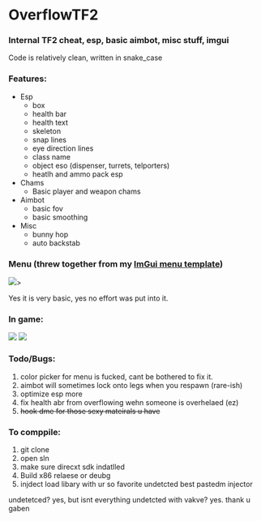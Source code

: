 # OverflowTF2
### Internal TF2 cheat, esp, basic aimbot, misc stuff, imgui

Code is relatively clean, written in snake_case 

### Features:
- Esp
  - box
  - health bar
  - health text
  - skeleton
  - snap lines
  - eye direction lines
  - class name
  - object eso (dispenser, turrets, telporters)
  - heatlh and ammo pack esp
- Chams
  - Basic player and weapon chams
- Aimbot
  - basic fov
  - basic smoothing
- Misc
  - bunny hop
  - auto backstab

### Menu (threw together from my [ImGui menu template](https://github.com/NMan1/CSGOMenuTemplate))
<img src="https://i.imgur.com/ZdtZjIg.png">>

Yes it is very basic, yes no effort was put into it. 

### In game:
<img src="https://i.imgur.com/3MOyh9Y.png">
<img src="https://i.imgur.com/IRAtViU.png">

### Todo/Bugs:
1. color picker for menu is fucked, cant be bothered to fix it.
2. aimbot will sometimes lock onto legs when you respawn (rare-ish)
3. optimize esp more
4. fix health abr from overflowing wehn someone is overhelaed (ez)
5. ~~hook dme for those sexy mateirals u have~~

### To comppile:
1. git clone
2. open sln
3. make sure direcxt sdk indatlled
4. Build x86 relaese or deubg
5. injdect load libary with ur so favorite undetcted best pastedm injector

undetetced? yes, but isnt everything undetcted with vakve? yes. thank u gaben

